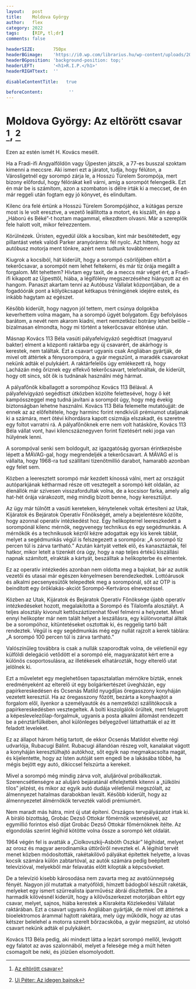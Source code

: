 ```yaml
---
layout:   post
title:    Moldova György
author:   flex
category: 2022
tags:     [RIP, tl;dr]
comments: false

headerSIZE:       750px
headerBGimage:    'https://i0.wp.com/librarius.hu/wp-content/uploads/2022/06/moldova_gyorgy.jpg'
headerBGposition: 'background-position: top;'
headerLEFT:       '<h1>R.I.P.</h1>'
headerRIGHTtext:  ''

disableContentTitle:   true

beforeContent:          ''
---
```


# Moldova György: Az eltörött csavar [^1], [^2]

Ezen az estén ismét H. Kovács mesélt.

Ha a Fradi-ifi Angyalföldön vagy Újpesten játszik, a 77-es busszal szoktam kimenni a meccsre. Aki ismeri ezt a járatot, tudja, hogy félúton, a Városligetnél egy sorompó zárja le, a Hosszú Türelem Sorompója, mert bizony előfordul, hogy félórákat kell várni, amíg a sorompót felengedik. Ezt én már be is számítom, azon a szombaton is délre írták ki a meccset, de én már reggeli után fogtam egy jó könyvet, és elindultam.

Kilenc óra felé értünk a Hosszú Türelem Sorompójához, a kútágas persze most is le volt eresztve, a vezető leállította a motort, és kiszállt, én épp a „Háború és Béké”-t hoztam magammal, elkezdtem olvasni. Már a szereplők fele halott volt, mikor felrezzentem.

Körülnézek. Úristen, egyedül ülök a kocsiban, kint már besötétedett, egy pillantást vetek valódi Parker aranyórámra: fél nyolc. Azt hittem, hogy az autóbusz motorja ment tönkre, azért nem tudtunk továbbmenni.

Kiugrok a kocsiból, hát kiderült, hogy a sorompó csörlőjében eltört a tekerőcsavar, a sorompót nem lehet feltekerni, és már tíz órája megállt a forgalom. Mit tehettem? Hívtam egy taxit, de a meccs már véget ért, a Fradi-ifi kikapott az Újpesttől, hiába, a légifölény megszerzéséhez hiányzott az én hangom. Panaszt akartam tenni az Autóbusz Vállalat központjában, de a fogadóórák pont a kölyökcsapat kétkapus tréningjének idejére estek, és inkább hagytam az egészet.

Később kiderült, hogy nagyon jól tettem, mert csúnya dolgokba keverhettem volna magam, ha a sorompó ügyét bolygatom. Egy befolyásos barátom, a nevét nem akarom kiadni, mert nemzetközi botrány lehet belőle – bizalmasan elmondta, hogy mi történt a tekerőcsavar eltörése után.

Másnap Kovács 113 Béla vasúti pályafelvigyázó segédtiszt (magyarul bakter) elment a központi raktárba egy új csavarért, de akárhogy is kerestek, nem találtak. Ezt a csavart ugyanis csak Angliában gyártják, de mivel ott áttértek a fénysorompóra, a gyár megszűnt, a maradék csavarokat nekünk adták el pulykáért. A raktárfelelős úgy emlékezett rá, hogy Lacházán még őriznek egy elfekvő tekerőcsavart, telefonáltak, de kiderült, hogy ott sincs, sőt ők is tudnának használni még hármat.

A pályafőnök kiballagott a sorompóhoz Kovács 113 Bélával. A pályafelvigyázó segédtiszt útközben közölte felettesével, hogy ő két kampósszeggel meg tudná javítani a sorompót úgy, hogy még évekig biztonságban lehetne használni. Kovács 113 Béla felemelte mutatóujját: de ennek az az előfeltétele, hogy harminc forint rendkívüli prémiumot utaljanak ki a számára, mert ötévi kihordásra kapott csizmája elszakadt, és szeretne egy foltot varratni rá. A pályafőnöknek erre nem volt hatásköre, Kovács 113 Béla vállat vont, havi kilencszáznegyven forint fizetésért neki joga van hülyének lenni.

A sorompóval senki sem boldogult, az igazgatóság gyorsan érintkezésbe lépett a MÁVAG-gal, hogy megrendeljék a tekerőcsavart. A MÁVAG el is vállalta, hogy 1968-ra tud szállítani tizenötmillió darabot, hamarabb azonban egy felet sem.

Közben a leeresztett sorompó már kezdett kínossá válni, mert az országút autóparkjának kétharmad része ott vesztegelt a sorompó két oldalán, az élenállók már szívesen visszafordultak volna, de a kocsisor farka, amely alig hat-hét órája várakozott, még mindig bízott benne, hogy keresztüljut.

Az ügy már túlnőtt a vasúti kereteken, kénytelenek voltak értesíteni az Utak, Kijáratok és Bejáratok Operatív Főnökségét, amely a bejelentésre közölte, hogy azonnal operatív intézkedést hoz. Egy helikopterrel leereszkedett a sorompónál kilenc mérnök, negyvenegy technikus és egy segédmunkás. A mérnökök és a technikusok kézről kézre adogattak egy kis kerek táblát, melyet a segédmunkás végül is felszegezett a sorompóra: „A sorompó tíz percen túl is zárva tartható.” Azután kártyát vettek elő, és kanasztáztak, fél hatkor, mikor letelt a tizenkét óra úgy, hogy a nap teljes értékű kiszállási napnak számított, elrakták a kártyát, beszálltak a helikopterbe és elmentek.

Ez az operatív intézkedés azonban nem oldotta meg a bajokat, bár az autók vezetői és utasai már egészen kényelmesen berendezkedtek. Lottóárusok és alkalmi pecsenyesütők telepedtek meg a sorompónál, sőt az OTP is beindított egy öröklakás-akciót Sorompó-Kertváros elnevezéssel.

Közben az Utak, Kijáratok és Bejáratok Operatív Főnöksége újabb operatív intézkedéseket hozott, megalakította a Sorompó és Tilalomfa alosztályt. A teljes alosztály kivonult kettőszáztizenhat fővel felmérni a helyzetet. Mivel ennyi helikopter már nem talált helyet a leszállásra, egy különvonattal álltak be a sorompóhoz, kitüntetéseket osztottak ki, és reggelig tartó bált rendeztek. Végül is egy segédmunkás még egy nullát rajzolt a kerek táblára: „A sorompó 100 percen túl is zárva tartható.”

Valószínűleg továbbra is csak a nullák szaporodtak volna, de véletlenül egy külföldi delegáció vetődött el a sorompó elé, magyarázatot kért erre a különös csoportosulásra, az illetékesek elhatározták, hogy elterelő utat jelölnek ki.

Ezt a műveletet egy meglehetősen tapasztalatlan mérnökre bízták, ennek eredményeként az elterelő út egy bolgárkertészet üvegházán, egy papírkereskedésen és Ocsenás Matild nyugdíjas öregasszony konyháján vezetett keresztül. Ha az öregasszony főzött, bezárta a konyhaajtót a forgalom elől, ilyenkor a személyautók és a nemzetközi szállítókocsik a papírkereskedésben vesztegeltek. A bolti kiszolgálók örültek, mert felugrott a képeslevelezőlap-forgalmuk, ugyanis a posta alkalmi állomást rendezett be a pénztárfülkében, ahol különleges bélyegzővel láttathatták el az itt feladott leveleket.

Ez az állapot három hétig tartott, de ekkor Ocsenás Matildot elvette régi udvarlója, Rubacugi Bálint. Rubacugi állandóan részeg volt, kanalakat vágott a konyháján keresztülhajtó autókhoz, sőt egyik nap megmakacsolta magát, és kijelentette, hogy az Isten autóját sem engedi be a lakásába többé, ha mégis bejött egy autó, dikiccsel felszúrta a kerekeit.

Mivel a sorompó még mindig zárva volt, aluljáróval próbálkoztak. Szerencsétlenségre az aluljáró bejáratánál elfelejtették kitenni a „tülkölni tilos” jelzést, és mikor az egyik autó dudája véletlenül megszólalt, az álmennyezet hatalmas darabokban levált. Később kiderült, hogy az álmennyezetet álmérnökök tervezték valódi prémiumért.

Nem maradt más hátra, mint új utat építeni. Országos tervpályázatot írtak ki. A bíráló bizottság, Grobác Dezső Ottokár főmérnök vezetésével, az egymillió forintos első díjat Grobác Dezső Ottokár főmérnöknek ítélte. Az elgondolás szerint légihíd kötötte volna össze a sorompó két oldalát.

1964 végén fel is avatták a „Ciolkovszkij–Asbóth Oszkár” légihidat, melyet az orosz és magyar aerodinamika úttörőiről neveztek el. A légihíd tervét menet közben módosították, rakétakilövő pályákat építettek helyette, a lovas kocsik számára külön zabtartóval, az autók számára pedig beépített televízióval, melyekből már felavatás előtt kilopták a képcsöveket.

De a televízió kisebb károsodása nem zavarta meg az avatóünnepség fényét. Nagyon jól mutattak a matyóföldi, hímzett bádogból készült rakéták, melyeket egy ismert szürrealista iparművész ábrái díszítettek. De a harmadik kilövésnél kiderült, hogy a kilövőszerkezet motorjában eltört egy csavar, melyet, sajnos, hiába kerestek a Kisrakéta Közlekedési Vállalat raktárában. Ezt a csavart ugyanis Angliában gyártják, de mivel ott áttértek a bioelektromos árammal hajtott rakétára, mely úgy működik, hogy az utas kétszer belelehel a motorra szerelt bőrzacskóba, a gyár megszűnt, az utolsó csavart nekünk adták el pulykákért.

Kovács 113 Béla pedig, aki mindezt látta a lezárt sorompó mellől, levágott egy falatot az avas szalonnából, melyet a felesége még a múlt héten csomagolt be neki, és jóízűen elsomolyodott.

[^1]: [Az eltörött csavar](https://konyvtar.dia.hu/html/muvek/MOLDOVA/moldova00256a/moldova00263/moldova00263.html)
[^2]: [Uj Péter: Az idegen bajnok](https://444.hu/2022/06/09/uj-peter-az-idegen-bajnok)